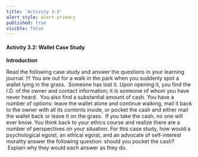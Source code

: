 ```yaml
---
title: 'Activity 3-2'
alert_style: alert-primary
published: true
visible: false
---
```

#### Activity 3.2: Wallet Case Study

**Introduction**

Read the following case study and answer the questions in your learning journal.
!!! You are out for a walk in the park when you suddenly spot a wallet lying in the grass.  Someone has lost it. Upon opening it, you find the I.D. of the owner and contact information; it is someone of whom you have never heard.  You also find a substantial amount of cash. You have a number of options: leave the wallet alone and continue walking, mail it back to the owner with all its contents inside, or pocket the cash and either mail the wallet back or leave it on the grass.  If you take the cash, no one will ever know. You think back to your ethics course and realize there are a number of perspectives on your situation.
For this case study, how would a psychological egoist, an ethical egoist, and an advocate of self-interest morality answer the following question: should you pocket the cash?  Explain why they would each answer as they do.
